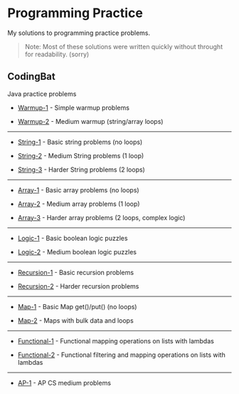 # Programming Practice

My solutions to programming practice problems.
> Note: Most of these solutions were written quickly without throught for readability. (sorry)

## CodingBat

Java practice problems

- [Warmup-1](https://github.com/liampuk/code-practice/tree/master/codingbat/warmup-1) - Simple warmup problems

- [Warmup-2](https://github.com/liampuk/code-practice/tree/master/codingbat/warmup-2) - Medium warmup (string/array loops)

***

- [String-1](https://github.com/liampuk/code-practice/tree/master/codingbat/string-1) - Basic string problems (no loops)

- [String-2](https://github.com/liampuk/code-practice/tree/master/codingbat/string-2) - Medium String problems (1 loop)

- [String-3](https://github.com/liampuk/code-practice/tree/master/codingbat/string-3) - Harder String problems (2 loops)

***

- [Array-1](https://github.com/liampuk/code-practice/tree/master/codingbat/array-1) - Basic array problems (no loops)

- [Array-2](https://github.com/liampuk/code-practice/tree/master/codingbat/array-2) - Medium array problems (1 loop)

- [Array-3](https://github.com/liampuk/code-practice/tree/master/codingbat/array-3) - Harder array problems (2 loops, complex logic)

***

- [Logic-1](https://github.com/liampuk/code-practice/tree/master/codingbat/logic-1) - Basic boolean logic puzzles

- [Logic-2](https://github.com/liampuk/code-practice/tree/master/codingbat/logic-2) - Medium boolean logic puzzles

***

- [Recursion-1](https://github.com/liampuk/code-practice/tree/master/codingbat/recursion-1) - Basic recursion problems

- [Recursion-2](https://github.com/liampuk/code-practice/tree/master/codingbat/recursion-2) - Harder recursion problems

***

- [Map-1](https://github.com/liampuk/code-practice/tree/master/codingbat/map-1) - Basic Map get()/put() (no loops)

- [Map-2](https://github.com/liampuk/code-practice/tree/master/codingbat/map-2) - Maps with bulk data and loops

***

- [Functional-1](https://github.com/liampuk/code-practice/tree/master/codingbat/functional-1) - Functional mapping operations on lists with lambdas

- [Functional-2](https://github.com/liampuk/code-practice/tree/master/codingbat/functional-2) - Functional filtering and mapping operations on lists with lambdas

***

- [AP-1](https://github.com/liampuk/code-practice/tree/master/codingbat/ap-1) - AP CS medium problems